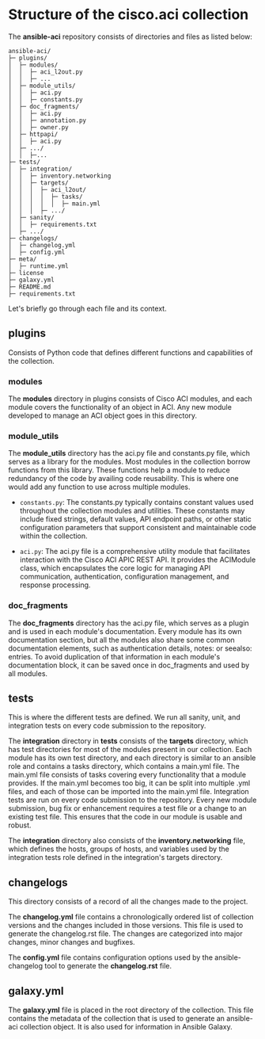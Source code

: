 # Structure of the cisco.aci collection

The **ansible-aci** repository consists of directories and files as listed below:

```
ansible-aci/
├─ plugins/
│  ├─ modules/
│  │  ├─ aci_l2out.py
│  │  ├─ ...
│  ├─ module_utils/
│  │  ├─ aci.py
│  │  ├─ constants.py
│  ├─ doc_fragments/
│  │  ├─ aci.py
│  │  ├─ annotation.py
│  │  ├─ owner.py
│  ├─ httpapi/
│  │  ├─ aci.py
│  ├─ .../
│  │  ├─...
├─ tests/
│  ├─ integration/
│  │  ├─ inventory.networking
│  │  ├─ targets/
│  │  │  ├─ aci_l2out/
│  │  │  │  ├─ tasks/
│  │  │  │  │  ├─ main.yml
│  │  │  ├─ .../
│  ├─ sanity/
│  │  ├─ requirements.txt
│  ├─ .../
├─ changelogs/
│  ├─ changelog.yml
│  ├─ config.yml
├─ meta/
│  ├─ runtime.yml
├─ license
├─ galaxy.yml
├─ README.md
├─ requirements.txt
```

Let's briefly go through each file and its context.

## plugins
Consists of Python code that defines different functions and capabilities of the collection.

### modules
The **modules** directory in plugins consists of Cisco ACI modules, and each module covers the functionality of an object in ACI. Any new module developed to manage an ACI object goes in this directory.

### module_utils

The **module_utils** directory has the aci.py file and constants.py file, which serves as a library for the modules. Most modules in the collection borrow functions from this library. These functions help a module to reduce redundancy of the code by availing code reusability. This is where one would add any function to use across multiple modules.

* `constants.py`: The constants.py typically contains constant values used throughout the collection modules and utilities. These constants may include fixed strings, default values, API endpoint paths, or other static configuration parameters that support consistent and maintainable code within the collection.

* `aci.py`: The aci.py file is a comprehensive utility module that facilitates interaction with the Cisco ACI APIC REST API. It provides the ACIModule class, which encapsulates the core logic for managing API communication, authentication, configuration management, and response processing.

### doc_fragments

The **doc_fragments** directory has the aci.py file, which serves as a plugin and is used in each module's documentation. Every module has its own documentation section, but all the modules also share some common documentation elements, such as authentication details, notes: or seealso: entries. To avoid duplication of that information in each module's documentation block, it can be saved once in doc_fragments and used by all modules.

## tests
This is where the different tests are defined. We run all sanity, unit, and integration tests on every code submission to the repository.

The **integration** directory in **tests** consists of the **targets** directory, which has test directories for most of the modules present in our collection. Each module has its own test directory, and each directory is similar to an ansible role and contains a tasks directory, which contains a main.yml file. The main.yml file consists of tasks covering every functionality that a module provides. If the main.yml becomes too big, it can be split into multiple .yml files, and each of those can be imported into the main.yml file. Integration tests are run on every code submission to the repository. Every new module submission, bug fix or enhancement requires a test file or a change to an existing test file. This ensures that the code in our module is usable and robust.

The **integration** directory also consists of the **inventory.networking** file, which defines the hosts, groups of hosts, and variables used by the integration tests role defined in the integration's targets directory.

## changelogs
This directory consists of a record of all the changes made to the project.

The **changelog.yml** file contains a chronologically ordered list of collection versions and the changes included in those versions. This file is used to generate the changelog.rst file. The changes are categorized into major changes, minor changes and bugfixes.

The **config.yml** file contains configuration options used by the ansible-changelog tool to generate the **changelog.rst** file.

## galaxy.yml
The **galaxy.yml** file is placed in the root directory of the collection. This file contains the metadata of the collection that is used to generate an ansible-aci collection object. It is also used for information in Ansible Galaxy. 